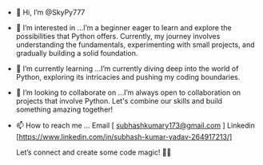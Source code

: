- 👋 Hi, I’m @SkyPy777
- 👀 I’m interested in ...I’m a beginner eager to learn and explore the possibilities that Python offers. Currently, my journey involves understanding the fundamentals, experimenting with small projects, and gradually building a solid foundation.
- 🌱 I’m currently learning ...I’m currently diving deep into the world of Python, exploring its intricacies and pushing my coding boundaries.
- 💞️ I’m looking to collaborate on ...I’m always open to collaboration on projects that involve Python. Let's combine our skills and build something amazing together!
- 📫 How to reach me ... Email [ subhashkumary173@gmail.com ]
                          Linkedin [https://www.linkedin.com/in/subhash-kumar-yadav-264917213/]

  Let’s connect and create some code magic! 🚀✨



